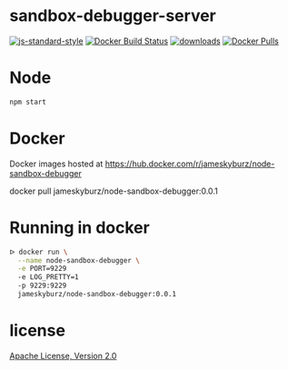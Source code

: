 # sandbox-debugger-server

[![js-standard-style](https://img.shields.io/badge/code_style-standard-brightgreen.svg)](https://github.com/feross/standard)
[![Docker Build Status](https://img.shields.io/docker/build/jameskyburz/node-sandbox-debugger.svg)]()
[![downloads](https://img.shields.io/npm/dm/sandbox-debugger-server.svg)](https://npmjs.org/package/sandbox-debugger-server)
[![Docker Pulls](https://img.shields.io/docker/pulls/jameskyburz/node-sandbox-debugger.svg)]()

# Node

```sh
npm start
```

# Docker

Docker images hosted at https://hub.docker.com/r/jameskyburz/node-sandbox-debugger

docker pull jameskyburz/node-sandbox-debugger:0.0.1

# Running in docker

```sh
ᐅ docker run \
  --name node-sandbox-debugger \
  -e PORT=9229
  -e LOG_PRETTY=1
  -p 9229:9229
  jameskyburz/node-sandbox-debugger:0.0.1
```

# license

[Apache License, Version 2.0](LICENSE)
